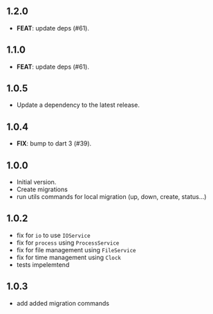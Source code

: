 ## 1.2.0

 - **FEAT**: update deps (#61).

## 1.1.0

 - **FEAT**: update deps (#61).

## 1.0.5

 - Update a dependency to the latest release.

## 1.0.4

 - **FIX**: bump to dart 3 (#39).

## 1.0.0

- Initial version.
- Create migrations
- run utils commands for local migration (up, down, create, status...)

## 1.0.2

- fix for `io` to use `IOService`
- fix for `process` using `ProcessService`
- fix for file management using `FileService`
- fix for time management using `Clock`
- tests impelemtend

## 1.0.3
- add added migration commands